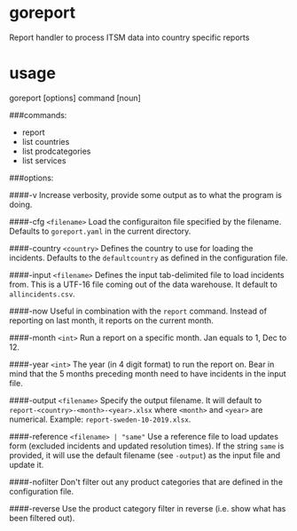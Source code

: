 # goreport

Report handler to process ITSM data into country specific reports

# usage

goreport [options] command [noun]

###commands:
- report
- list countries
- list prodcategories
- list services

###options:

####-v
Increase verbosity, provide some output as to what the program is doing.

####-cfg `<filename>`
Load the configuraiton file specified by the filename. Defaults to 
`goreport.yaml` in the current directory.

####-country `<country>`
Defines the country to use for loading the incidents. Defaults to the 
`defaultcountry` as defined in the configuration file.

####-input `<filename>`
Defines the input tab-delimited file to load incidents from. This is a
UTF-16 file coming out of the data warehouse. It default to `allincidents.csv`.

####-now
Useful in combination with the `report` command. Instead of reporting on last
month, it reports on the current month. 

####-month `<int>`
Run a report on a specific month. Jan equals to 1, Dec to 12.

####-year `<int>`
The year (in 4 digit format) to run the report on. Bear in mind that the
5 months preceding month need to have incidents in the input file.

####-output `<filename>`
Specify the output filename. It will default to 
`report-<country>-<month>-<year>.xlsx` where `<month>` and `<year>` are 
numerical. Example: `report-sweden-10-2019.xlsx`.

####-reference `<filename> | "same"`
Use a reference file to load updates form (excluded incidents and updated 
resolution times). If the string `same` is provided, it will use the default
filename (see `-output`) as the input file and update it.

####-nofilter
Don't filter out any product categories that are defined in the configuration
file. 

####-reverse
Use the product category filter in reverse (i.e. show what has been filtered 
out). 



